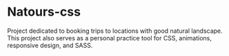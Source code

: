 # Natours-css
Project dedicated to booking trips to locations with good natural landscape.</br>
This project also serves as a personal practice tool for CSS, animations, responsive design, and SASS.
